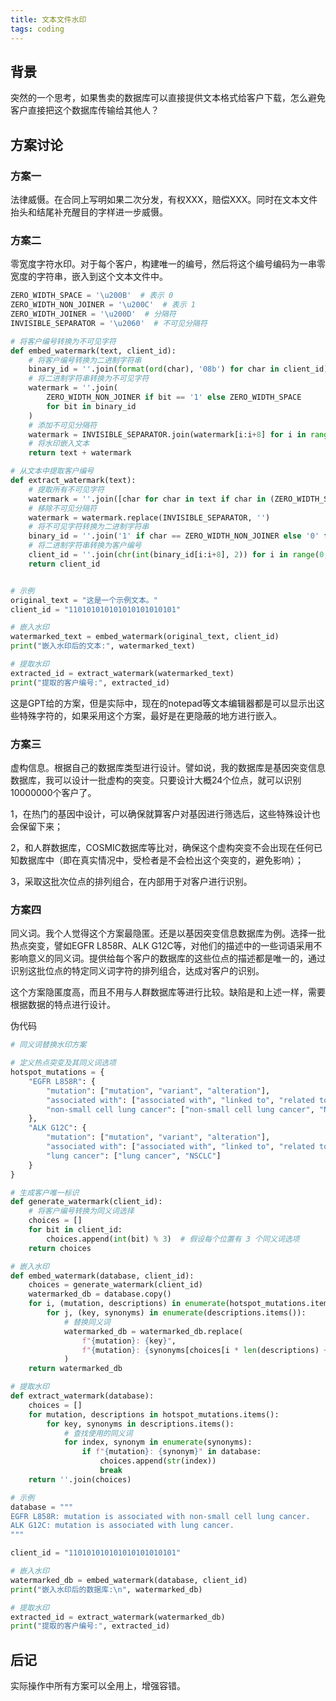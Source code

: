 ```yaml
---
title: 文本文件水印
tags: coding
---
```



## 背景

突然的一个思考，如果售卖的数据库可以直接提供文本格式给客户下载，怎么避免客户直接把这个数据库传输给其他人？


## 方案讨论
### 方案一

法律威慑。在合同上写明如果二次分发，有权XXX，赔偿XXX。同时在文本文件抬头和结尾补充醒目的字样进一步威慑。


### 方案二

零宽度字符水印。对于每个客户，构建唯一的编号，然后将这个编号编码为一串零宽度的字符串，嵌入到这个文本文件中。


```python
ZERO_WIDTH_SPACE = '\u200B'  # 表示 0
ZERO_WIDTH_NON_JOINER = '\u200C'  # 表示 1
ZERO_WIDTH_JOINER = '\u200D'  # 分隔符
INVISIBLE_SEPARATOR = '\u2060'  # 不可见分隔符

# 将客户编号转换为不可见字符
def embed_watermark(text, client_id):
    # 将客户编号转换为二进制字符串
    binary_id = ''.join(format(ord(char), '08b') for char in client_id)
    # 将二进制字符串转换为不可见字符
    watermark = ''.join(
        ZERO_WIDTH_NON_JOINER if bit == '1' else ZERO_WIDTH_SPACE
        for bit in binary_id
    )
    # 添加不可见分隔符
    watermark = INVISIBLE_SEPARATOR.join(watermark[i:i+8] for i in range(0, len(watermark), 8))
    # 将水印嵌入文本
    return text + watermark

# 从文本中提取客户编号
def extract_watermark(text):
    # 提取所有不可见字符
    watermark = ''.join([char for char in text if char in (ZERO_WIDTH_SPACE, ZERO_WIDTH_NON_JOINER, INVISIBLE_SEPARATOR)])
    # 移除不可见分隔符
    watermark = watermark.replace(INVISIBLE_SEPARATOR, '')
    # 将不可见字符转换为二进制字符串
    binary_id = ''.join('1' if char == ZERO_WIDTH_NON_JOINER else '0' for char in watermark)
    # 将二进制字符串转换为客户编号
    client_id = ''.join(chr(int(binary_id[i:i+8], 2)) for i in range(0, len(binary_id), 8))
    return client_id


# 示例
original_text = "这是一个示例文本。"
client_id = "110101010101010101010101"

# 嵌入水印
watermarked_text = embed_watermark(original_text, client_id)
print("嵌入水印后的文本:", watermarked_text)

# 提取水印
extracted_id = extract_watermark(watermarked_text)
print("提取的客户编号:", extracted_id)
```

这是GPT给的方案，但是实际中，现在的notepad等文本编辑器都是可以显示出这些特殊字符的，如果采用这个方案，最好是在更隐蔽的地方进行嵌入。

### 方案三

虚构信息。根据自己的数据库类型进行设计。譬如说，我的数据库是基因突变信息数据库，我可以设计一批虚构的突变。只要设计大概24个位点，就可以识别10000000个客户了。

1，在热门的基因中设计，可以确保就算客户对基因进行筛选后，这些特殊设计也会保留下来；

2，和人群数据库，COSMIC数据库等比对，确保这个虚构突变不会出现在任何已知数据库中（即在真实情况中，受检者是不会检出这个突变的，避免影响）；

3，采取这批次位点的排列组合，在内部用于对客户进行识别。



### 方案四

同义词。我个人觉得这个方案最隐匿。还是以基因突变信息数据库为例。选择一批热点突变，譬如EGFR L858R、ALK G12C等，对他们的描述中的一些词语采用不影响意义的同义词。提供给每个客户的数据库的这些位点的描述都是唯一的，通过识别这批位点的特定同义词字符的排列组合，达成对客户的识别。

这个方案隐匿度高，而且不用与人群数据库等进行比较。缺陷是和上述一样，需要根据数据的特点进行设计。

伪代码

```python
# 同义词替换水印方案

# 定义热点突变及其同义词选项
hotspot_mutations = {
    "EGFR L858R": {
        "mutation": ["mutation", "variant", "alteration"],
        "associated with": ["associated with", "linked to", "related to"],
        "non-small cell lung cancer": ["non-small cell lung cancer", "NSCLC"]
    },
    "ALK G12C": {
        "mutation": ["mutation", "variant", "alteration"],
        "associated with": ["associated with", "linked to", "related to"],
        "lung cancer": ["lung cancer", "NSCLC"]
    }
}

# 生成客户唯一标识
def generate_watermark(client_id):
    # 将客户编号转换为同义词选择
    choices = []
    for bit in client_id:
        choices.append(int(bit) % 3)  # 假设每个位置有 3 个同义词选项
    return choices

# 嵌入水印
def embed_watermark(database, client_id):
    choices = generate_watermark(client_id)
    watermarked_db = database.copy()
    for i, (mutation, descriptions) in enumerate(hotspot_mutations.items()):
        for j, (key, synonyms) in enumerate(descriptions.items()):
            # 替换同义词
            watermarked_db = watermarked_db.replace(
                f"{mutation}: {key}", 
                f"{mutation}: {synonyms[choices[i * len(descriptions) + j]]}"
            )
    return watermarked_db

# 提取水印
def extract_watermark(database):
    choices = []
    for mutation, descriptions in hotspot_mutations.items():
        for key, synonyms in descriptions.items():
            # 查找使用的同义词
            for index, synonym in enumerate(synonyms):
                if f"{mutation}: {synonym}" in database:
                    choices.append(str(index))
                    break
    return ''.join(choices)

# 示例
database = """
EGFR L858R: mutation is associated with non-small cell lung cancer.
ALK G12C: mutation is associated with lung cancer.
"""

client_id = "110101010101010101010101"

# 嵌入水印
watermarked_db = embed_watermark(database, client_id)
print("嵌入水印后的数据库:\n", watermarked_db)

# 提取水印
extracted_id = extract_watermark(watermarked_db)
print("提取的客户编号:", extracted_id)
```

## 后记

实际操作中所有方案可以全用上，增强容错。
